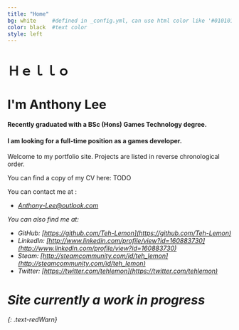 ```yaml
---
title: "Home"
bg: white     #defined in _config.yml, can use html color like '#010101'
color: black  #text color
style: left
---
```

<div style="text-align: center;">
<span class="fa-stack" style="font-size:70px;">
<i class="fa fa-circle  fa-stack-2x text-blackHead"></i>
<i class="fa fa-lemon-o fa-stack-1x text-white"></i>
</span>
</div>

# __Ｈｅｌｌｏ__


# I'm Anthony Lee


#### Recently graduated with a BSc (Hons) Games Technology degree. 


#### I am looking for a full-time position as a games developer.


Welcome to my portfolio site. Projects are listed in reverse chronological order.


You can find a copy of my CV here: TODO


You can contact me at : 


* <i class="fa fa-envelope-square text-grey"> [Anthony-Lee@outlook.com](mailto:Anthony-Lee@outlook.com)


You can also find me at:

* <i class="fa fa-github-square text-grey"> GitHub: [https://github.com/Teh-Lemon](https://github.com/Teh-Lemon)
* <i class="fa fa-linkedin-square text-grey"> LinkedIn: [http://www.linkedin.com/profile/view?id=160883730](http://www.linkedin.com/profile/view?id=160883730)
* <i class="fa fa-steam-square text-grey"> Steam: [http://steamcommunity.com/id/teh_lemon](http://steamcommunity.com/id/teh_lemon)
* <i class="fa fa-twitter-square text-grey"> Twitter: [https://twitter.com/tehlemon](https://twitter.com/tehlemon)
  
  
# Site currently a work in progress
{: .text-redWarn}




